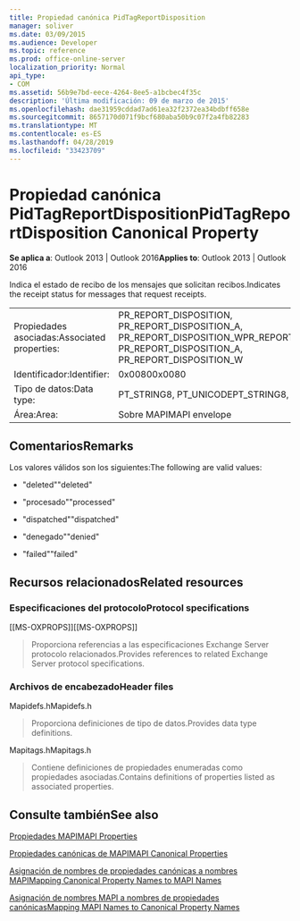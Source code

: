 ```yaml
---
title: Propiedad canónica PidTagReportDisposition
manager: soliver
ms.date: 03/09/2015
ms.audience: Developer
ms.topic: reference
ms.prod: office-online-server
localization_priority: Normal
api_type:
- COM
ms.assetid: 56b9e7bd-eece-4264-8ee5-a1bcbec4f35c
description: 'Última modificación: 09 de marzo de 2015'
ms.openlocfilehash: dae31959cddad7ad61ea32f2372ea34bdbff658e
ms.sourcegitcommit: 8657170d071f9bcf680aba50b9c07f2a4fb82283
ms.translationtype: MT
ms.contentlocale: es-ES
ms.lasthandoff: 04/28/2019
ms.locfileid: "33423709"
---
```

# <a name="pidtagreportdisposition-canonical-property"></a><span data-ttu-id="134c2-103">Propiedad canónica PidTagReportDisposition</span><span class="sxs-lookup"><span data-stu-id="134c2-103">PidTagReportDisposition Canonical Property</span></span>

  
  
<span data-ttu-id="134c2-104">**Se aplica a**: Outlook 2013 | Outlook 2016</span><span class="sxs-lookup"><span data-stu-id="134c2-104">**Applies to**: Outlook 2013 | Outlook 2016</span></span> 
  
<span data-ttu-id="134c2-105">Indica el estado de recibo de los mensajes que solicitan recibos.</span><span class="sxs-lookup"><span data-stu-id="134c2-105">Indicates the receipt status for messages that request receipts.</span></span> 
  
|||
|:-----|:-----|
|<span data-ttu-id="134c2-106">Propiedades asociadas:</span><span class="sxs-lookup"><span data-stu-id="134c2-106">Associated properties:</span></span>  <br/> |<span data-ttu-id="134c2-107">PR_REPORT_DISPOSITION, PR_REPORT_DISPOSITION_A, PR_REPORT_DISPOSITION_W</span><span class="sxs-lookup"><span data-stu-id="134c2-107">PR_REPORT_DISPOSITION, PR_REPORT_DISPOSITION_A, PR_REPORT_DISPOSITION_W</span></span>  <br/> |
|<span data-ttu-id="134c2-108">Identificador:</span><span class="sxs-lookup"><span data-stu-id="134c2-108">Identifier:</span></span>  <br/> |<span data-ttu-id="134c2-109">0x0080</span><span class="sxs-lookup"><span data-stu-id="134c2-109">0x0080</span></span>  <br/> |
|<span data-ttu-id="134c2-110">Tipo de datos:</span><span class="sxs-lookup"><span data-stu-id="134c2-110">Data type:</span></span>  <br/> |<span data-ttu-id="134c2-111">PT_STRING8, PT_UNICODE</span><span class="sxs-lookup"><span data-stu-id="134c2-111">PT_STRING8, PT_UNICODE</span></span>  <br/> |
|<span data-ttu-id="134c2-112">Área:</span><span class="sxs-lookup"><span data-stu-id="134c2-112">Area:</span></span>  <br/> |<span data-ttu-id="134c2-113">Sobre MAPI</span><span class="sxs-lookup"><span data-stu-id="134c2-113">MAPI envelope</span></span>  <br/> |
   
## <a name="remarks"></a><span data-ttu-id="134c2-114">Comentarios</span><span class="sxs-lookup"><span data-stu-id="134c2-114">Remarks</span></span>

<span data-ttu-id="134c2-115">Los valores válidos son los siguientes:</span><span class="sxs-lookup"><span data-stu-id="134c2-115">The following are valid values:</span></span>
  
- <span data-ttu-id="134c2-116">"deleted"</span><span class="sxs-lookup"><span data-stu-id="134c2-116">"deleted"</span></span>
    
- <span data-ttu-id="134c2-117">"procesado"</span><span class="sxs-lookup"><span data-stu-id="134c2-117">"processed"</span></span>
    
- <span data-ttu-id="134c2-118">"dispatched"</span><span class="sxs-lookup"><span data-stu-id="134c2-118">"dispatched"</span></span>
    
- <span data-ttu-id="134c2-119">"denegado"</span><span class="sxs-lookup"><span data-stu-id="134c2-119">"denied"</span></span>
    
- <span data-ttu-id="134c2-120">"failed"</span><span class="sxs-lookup"><span data-stu-id="134c2-120">"failed"</span></span>
    
## <a name="related-resources"></a><span data-ttu-id="134c2-121">Recursos relacionados</span><span class="sxs-lookup"><span data-stu-id="134c2-121">Related resources</span></span>

### <a name="protocol-specifications"></a><span data-ttu-id="134c2-122">Especificaciones del protocolo</span><span class="sxs-lookup"><span data-stu-id="134c2-122">Protocol specifications</span></span>

<span data-ttu-id="134c2-123">[[MS-OXPROPS]]</span><span class="sxs-lookup"><span data-stu-id="134c2-123">[[MS-OXPROPS]]</span></span> 
  
> <span data-ttu-id="134c2-124">Proporciona referencias a las especificaciones Exchange Server protocolo relacionados.</span><span class="sxs-lookup"><span data-stu-id="134c2-124">Provides references to related Exchange Server protocol specifications.</span></span>
    
### <a name="header-files"></a><span data-ttu-id="134c2-125">Archivos de encabezado</span><span class="sxs-lookup"><span data-stu-id="134c2-125">Header files</span></span>

<span data-ttu-id="134c2-126">Mapidefs.h</span><span class="sxs-lookup"><span data-stu-id="134c2-126">Mapidefs.h</span></span>
  
> <span data-ttu-id="134c2-127">Proporciona definiciones de tipo de datos.</span><span class="sxs-lookup"><span data-stu-id="134c2-127">Provides data type definitions.</span></span>
    
<span data-ttu-id="134c2-128">Mapitags.h</span><span class="sxs-lookup"><span data-stu-id="134c2-128">Mapitags.h</span></span>
  
> <span data-ttu-id="134c2-129">Contiene definiciones de propiedades enumeradas como propiedades asociadas.</span><span class="sxs-lookup"><span data-stu-id="134c2-129">Contains definitions of properties listed as associated properties.</span></span>
    
## <a name="see-also"></a><span data-ttu-id="134c2-130">Consulte también</span><span class="sxs-lookup"><span data-stu-id="134c2-130">See also</span></span>



[<span data-ttu-id="134c2-131">Propiedades MAPI</span><span class="sxs-lookup"><span data-stu-id="134c2-131">MAPI Properties</span></span>](mapi-properties.md)
  
[<span data-ttu-id="134c2-132">Propiedades canónicas de MAPI</span><span class="sxs-lookup"><span data-stu-id="134c2-132">MAPI Canonical Properties</span></span>](mapi-canonical-properties.md)
  
[<span data-ttu-id="134c2-133">Asignación de nombres de propiedades canónicas a nombres MAPI</span><span class="sxs-lookup"><span data-stu-id="134c2-133">Mapping Canonical Property Names to MAPI Names</span></span>](mapping-canonical-property-names-to-mapi-names.md)
  
[<span data-ttu-id="134c2-134">Asignación de nombres MAPI a nombres de propiedades canónicas</span><span class="sxs-lookup"><span data-stu-id="134c2-134">Mapping MAPI Names to Canonical Property Names</span></span>](mapping-mapi-names-to-canonical-property-names.md)

